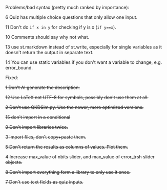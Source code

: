 Problems/bad syntax (pretty much ranked by importance):

6 Quiz has multiple choice questions that only allow one input.

11 Don't do `if x in y` for checking if y is x (`if y==x`).

10 Comments should say why not what.

13 use st.markdown instead of st.write, especially for single variables as it doesn't return the output in separate text.

14 You can use static variables if you don't want a variable to change, e.g. error_bound.

Fixed:

~~1 Don't AI generate the description.~~

~~12 Use LaTeX not UTF-8 for symbols, possibly don't use them at all.~~

~~2 Don't use QKDSim.py. Use the newer, more optimized versions.~~

~~15 don't import in a conditional~~

~~9 Don't import libraries twice.~~

~~3 Import files, don't copy+paste them.~~

~~5 Don't return the results as columns of values. Plot them.~~

~~4 Increase max_value of nbits slider, and max_value of error_trsh slider objects.~~

~~8 Don't import everything form a library to only use it once.~~

~~7 Don't use text fields as quiz inputs.~~
